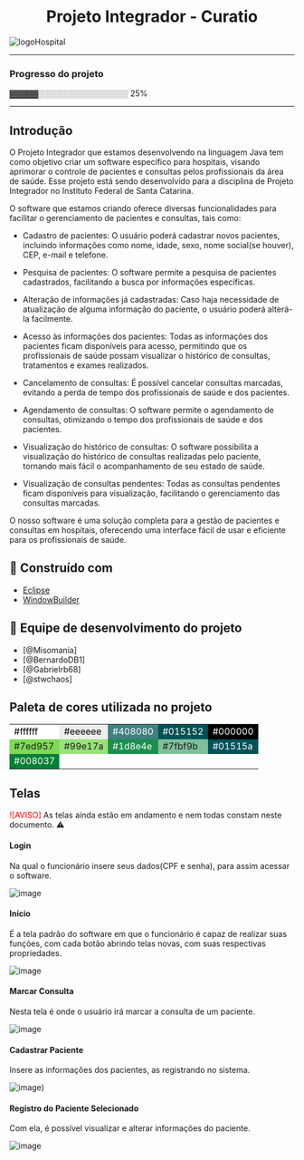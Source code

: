 
<h1 align="center"> Projeto Integrador - Curatio  </h1>


![logoHospital](https://user-images.githubusercontent.com/88722088/222734463-5cc2c349-a82c-4742-8e9b-4ed890cc390a.png)

---
### Progresso do projeto
▓▓▓▓▓░░░░░░░░░░░░░░░░ 25%



---

## Introdução
O Projeto Integrador que estamos desenvolvendo na linguagem Java tem como objetivo criar um software específico para hospitais, visando aprimorar o controle de pacientes e consultas pelos profissionais da área de saúde. Esse projeto está sendo desenvolvido para a disciplina de Projeto Integrador no Instituto Federal de Santa Catarina.

O software que estamos criando oferece diversas funcionalidades para facilitar o gerenciamento de pacientes e consultas, tais como:

 - Cadastro de pacientes: O usuário poderá cadastrar novos pacientes, incluindo informações como nome, idade, sexo, nome social(se houver), CEP, e-mail e telefone.

 - Pesquisa de pacientes: O software permite a pesquisa de pacientes cadastrados, facilitando a busca por informações específicas.

 - Alteração de informações já cadastradas: Caso haja necessidade de atualização de alguma informação do paciente, o usuário poderá alterá-la facilmente.

 - Acesso às informações dos pacientes: Todas as informações dos pacientes ficam disponíveis para acesso, permitindo que os profissionais de saúde possam visualizar o histórico de consultas, tratamentos e exames realizados.

 - Cancelamento de consultas: É possível cancelar consultas marcadas, evitando a perda de tempo dos profissionais de saúde e dos pacientes.

 - Agendamento de consultas: O software permite o agendamento de consultas, otimizando o tempo dos profissionais de saúde e dos pacientes.

 - Visualização do histórico de consultas: O software possibilita a visualização do histórico de consultas realizadas pelo paciente, tornando mais fácil o acompanhamento de seu estado de saúde.

 - Visualização de consultas pendentes: Todas as consultas pendentes ficam disponíveis para visualização, facilitando o gerenciamento das consultas marcadas.

O nosso software é uma solução completa para a gestão de pacientes e consultas em hospitais, oferecendo uma interface fácil de usar e eficiente para os profissionais de saúde.


## :wrench: Construído com
- [Eclipse](https://www.eclipse.org/downloads/)
- [WindowBuilder](https://www.eclipse.org/windowbuilder/)

## :busts_in_silhouette: Equipe de desenvolvimento do projeto
- [@Misomania]
- [@BernardoDB1]
- [@Gabrielrb68]
- [@stwchaos]

## Paleta de cores utilizada no projeto

<table>
  <tbody>
    <tr>
      <td style="background-color:#ffffff; color:#000000">#ffffff</td>
      <td style="background-color:#eeeeee; color:#000000">#eeeeee</td>
      <td style="background-color:#408080; color:#ffffff">#408080</td>
      <td style="background-color:#015152; color:#ffffff">#015152</td>
      <td style="background-color:#000000; color:#ffffff">#000000</td>
    </tr>
    <tr>
      <td style="background-color:#7ed957">#7ed957</td>
      <td style="background-color:#99e17a">#99e17a</td>
      <td style="background-color:#1d8e4e; color:#ffffff">#1d8e4e</td>
      <td style="background-color:#7fbf9b">#7fbf9b</td>
      <td style="background-color:#01515a; color:#ffffff">#01515a</td>
    </tr>
    <tr>
      <td style="background-color:#008037; color:#ffffff">#008037</td>
      <td colspan="4"></td>
    </tr>
  </tbody>
</table>



## Telas
<span style="color:red;">![AVISO]</span> As telas ainda estão em andamento e nem todas constam neste documento. :warning:

####  Login
  Na qual o funcionário insere seus dados(CPF e senha), para assim acessar o software.

![image](https://user-images.githubusercontent.com/88722088/222743581-adeed401-acb7-4503-9833-37267e3d8f96.png)


#### Início
  É a tela padrão do software em que o funcionário é capaz de realizar suas funções, com cada botão abrindo telas novas, com suas respectivas propriedades.

![image](https://user-images.githubusercontent.com/88722088/222743789-58ec22b4-8004-425c-8f5c-6f2131af43ab.png)


#### Marcar Consulta
  Nesta tela é onde o usuário irá marcar a consulta de um paciente.
  
![image](https://user-images.githubusercontent.com/88722088/222823149-e8eae593-f7be-4728-8e3f-04a1e6737dc7.png)


#### Cadastrar Paciente
  Insere as informações dos pacientes, as registrando no sistema.
  
![image](https://user-images.githubusercontent.com/88722088/222823082-5e478e26-4d0c-41ca-8d16-3f45b3d982bc.png))


#### Registro do Paciente Selecionado
  
  Com ela, é possível visualizar e alterar informações do paciente.
  
![image](https://user-images.githubusercontent.com/88722088/222823019-da95ae63-82b6-4b74-82a4-6ab1b553aa8a.png)



